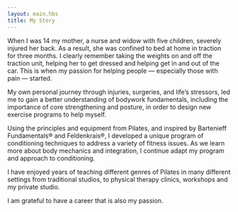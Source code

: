 ```yaml
---
layout: main.hbs
title: My Story
---
```

When I was 14 my mother, a nurse and widow with five children, severely injured her back. As a result, she was confined to bed at home in traction for three months. I clearly remember taking the weights on and off the traction unit, helping her to get dressed and helping get in and out of the car. This is when my passion for helping people — especially those with pain — started.

My own personal journey through injuries, surgeries, and life’s stressors, led me to gain a better understanding of bodywork fundamentals, including the importance of core strengthening and posture, in order to design new exercise programs to help myself.

Using the principles and equipment from Pilates, and inspired by Bartenieff Fundamentals® and Feldenkrais®, I developed a unique program of conditioning techniques to address a variety of fitness issues. As we learn more about body mechanics and integration, I continue adapt my program and approach to conditioning.

I have enjoyed years of teaching different genres of Pilates in many different settings from traditional studios, to physical therapy clinics, workshops and my private studio.

I am grateful to have a career that is also my passion.
